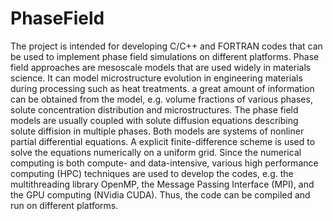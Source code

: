 PhaseField
==========

The project is intended for developing C/C++ and FORTRAN codes that can be used to implement phase field simulations on different platforms.
Phase field approaches are mesoscale models that are used widely in materials science. It can model microstructure evolution in engineering materials during processing such as heat treatments. a great amount of information can be obtained from the model, e.g. volume fractions of various phases, solute concentration distribution and microstructures.
The phase field models are usually coupled with solute diffusion equations describing solute diffision in multiple phases.
Both models are systems of nonliner partial differential equations. A explicit finite-difference scheme is used to solve the equations numerically on a uniform grid.
Since the numerical computing is both compute- and data-intensive, various high performance computing (HPC) techniques are used to develop the codes, e.g. the multithreading library OpenMP, the Message Passing Interface (MPI), and the GPU computing (NVidia CUDA). Thus, the code can be compiled and run on different platforms.
